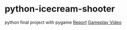 # python-icecream-shooter
python final project with pygame
[Report](https://github.com/maxoja/python-icecream-shooter/blob/master/documents/report.pdf)
[Gameplay Video](https://www.facebook.com/maxoja.abarano/videos/965658030207174)
